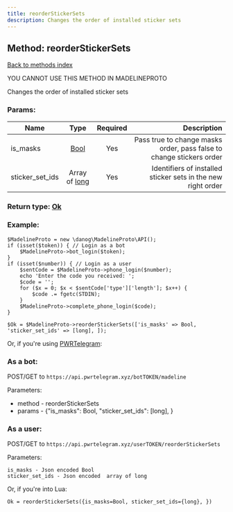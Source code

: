 ```yaml
---
title: reorderStickerSets
description: Changes the order of installed sticker sets
---
```

## Method: reorderStickerSets  
[Back to methods index](index.md)


YOU CANNOT USE THIS METHOD IN MADELINEPROTO


Changes the order of installed sticker sets

### Params:

| Name     |    Type       | Required | Description |
|----------|:-------------:|:--------:|------------:|
|is\_masks|[Bool](../types/Bool.md) | Yes|Pass true to change masks order, pass false to change stickers order|
|sticker\_set\_ids|Array of [long](../types/long.md) | Yes|Identifiers of installed sticker sets in the new right order|


### Return type: [Ok](../types/Ok.md)

### Example:


```
$MadelineProto = new \danog\MadelineProto\API();
if (isset($token)) { // Login as a bot
    $MadelineProto->bot_login($token);
}
if (isset($number)) { // Login as a user
    $sentCode = $MadelineProto->phone_login($number);
    echo 'Enter the code you received: ';
    $code = '';
    for ($x = 0; $x < $sentCode['type']['length']; $x++) {
        $code .= fgetc(STDIN);
    }
    $MadelineProto->complete_phone_login($code);
}

$Ok = $MadelineProto->reorderStickerSets(['is_masks' => Bool, 'sticker_set_ids' => [long], ]);
```

Or, if you're using [PWRTelegram](https://pwrtelegram.xyz):

### As a bot:

POST/GET to `https://api.pwrtelegram.xyz/botTOKEN/madeline`

Parameters:

* method - reorderStickerSets
* params - {"is_masks": Bool, "sticker_set_ids": [long], }



### As a user:

POST/GET to `https://api.pwrtelegram.xyz/userTOKEN/reorderStickerSets`

Parameters:

```
is_masks - Json encoded Bool
sticker_set_ids - Json encoded  array of long

```

Or, if you're into Lua:

```
Ok = reorderStickerSets({is_masks=Bool, sticker_set_ids={long}, })
```

